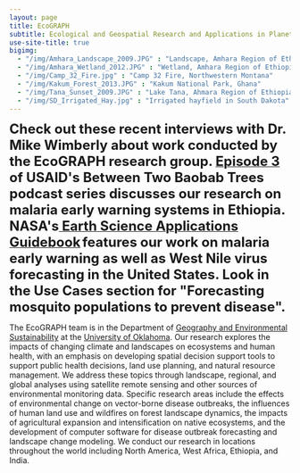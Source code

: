 ```yaml
---
layout: page
title: EcoGRAPH
subtitle: Ecological and Geospatial Research and Applications in Planetary Health
use-site-title: true
bigimg: 
  - "/img/Amhara_Landscape_2009.JPG" : "Landscape, Amhara Region of Ethiopia"
  - "/img/Amhara_Wetland_2012.JPG" : "Wetland, Amhara Region of Ethiopia"
  - "/img/Camp_32_Fire.jpg" : "Camp 32 Fire, Northwestern Montana"
  - "/img/Kakum_Forest_2013.JPG" : "Kakum National Park, Ghana"
  - "/img/Tana_Sunset_2009.JPG" : "Lake Tana, Ahmara Region of Ethiopia"
  - "/img/SD_Irrigated_Hay.jpg" : "Irrigated hayfield in South Dakota"
---
```


**<font size = "5">Check out these recent interviews with Dr. Mike Wimberly about work conducted by the EcoGRAPH research group. </font>[<font size = "5">Episode 3</font>](https://www.usaid.gov/e-learning/global-health/between-two-baobab-trees/#/lessons/kXRl_2ev2hzzhHNekUpiqfQsdQ3w58jV) <font size = "5">of USAID's Between Two Baobab Trees podcast series discusses our research on malaria early warning systems in Ethiopia. NASA's</font>[<font size = "5"> Earth Science Applications Guidebook</font>](https://appliedsciences.nasa.gov/guidebook/) <font size = "5">features our work on malaria early warning as well as West Nile virus forecasting in the United States. Look in the Use Cases section for "Forecasting mosquito populations to prevent disease".</font>**

The EcoGRAPH team is in the Department of [Geography and Environmental Sustainability](http://www.ou.edu/ags/geography) at the [University of Oklahoma](http://www.ou.edu/). Our research explores the impacts of changing climate and landscapes on ecosystems and human health, with an emphasis on developing spatial decision support tools to support public health decisions, land use planning, and natural resource management. We address these topics through landscape, regional, and global analyses using satellite remote sensing and other sources of environmental monitoring data. Specific research areas include the effects of environmental change on vector-borne disease outbreaks, the influences of human land use and wildfires on forest landscape dynamics, the impacts of agricultural expansion and intensification on native ecosystems, and the development of computer software for disease outbreak forecasting and landscape change modeling. We conduct our research in locations throughout the world including North America, West Africa, Ethiopia, and India. 

